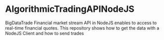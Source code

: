 # AlgorithmicTradingAPINodeJS
BigDataTrade Financial market stream API in NodeJS enables to access to real-time financial quotes. This repository shows how to get the data with a NodeJS Client and how to send trades
